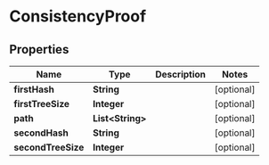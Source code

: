
# ConsistencyProof

## Properties
Name | Type | Description | Notes
------------ | ------------- | ------------- | -------------
**firstHash** | **String** |  |  [optional]
**firstTreeSize** | **Integer** |  |  [optional]
**path** | **List&lt;String&gt;** |  |  [optional]
**secondHash** | **String** |  |  [optional]
**secondTreeSize** | **Integer** |  |  [optional]



